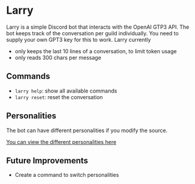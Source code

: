 # Larry

Larry is a simple Discord bot that interacts with the OpenAI GTP3 API. The bot keeps track of the conversation per guild
individually. You need to supply your own GPT3 key for this to work. Larry currently

- only keeps the last 10 lines of a conversation, to limit token usage
- only reads 300 chars per message

## Commands

- `larry help`: show all available commands
- `larry reset`: reset the conversation

## Personalities

The bot can have different personalities if you modify the source.

[You can view the different personalities here](./PERSONALITIES.md)

## Future Improvements

- Create a command to switch personalities